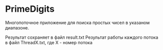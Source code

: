 # PrimeDigits

Многопоточное приложение для поиска простых чисел в указаном диапазоне. 

Результат сохраняет в файл result.txt
Результат работы каждого потока в файл ThreadX.txt, где X - номер потока
